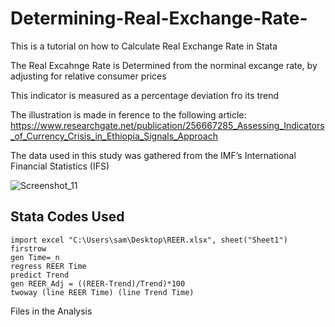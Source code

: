 # Determining-Real-Exchange-Rate-
This is a tutorial on how to Calculate Real Exchange Rate in Stata

The Real Excahnge Rate is Determined from the norminal excange rate, by adjusting for relative consumer prices

This indicator is measured as a percentage deviation fro its trend

The illustration is made in ference to the following article: https://www.researchgate.net/publication/256667285_Assessing_Indicators_of_Currency_Crisis_in_Ethiopia_Signals_Approach 

The data used in this study was gathered from the IMF’s International Financial Statistics (IFS)

![Screenshot_11](https://user-images.githubusercontent.com/74916045/183048788-c882460e-ff64-411b-b657-85a91a50b958.png)

## Stata Codes Used 
    import excel "C:\Users\sam\Desktop\REER.xlsx", sheet("Sheet1") firstrow
    gen Time=_n  
    regress REER Time
    predict Trend
    gen REER_Adj = ((REER-Trend)/Trend)*100
    twoway (line REER Time) (line Trend Time)
    
    
Files in the Analysis 
